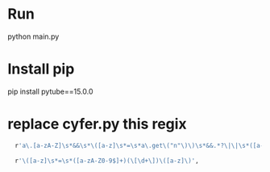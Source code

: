 # Run 
  python main.py

# Install pip 
  pip install pytube==15.0.0

# replace cyfer.py this regix
```bash
  r'a\.[a-zA-Z]\s*&&\s*\([a-z]\s*=\s*a\.get\("n"\)\)\s*&&.*?\|\|\s*([a-z]+)',
  
  r'\([a-z]\s*=\s*([a-zA-Z0-9$]+)(\[\d+\])\([a-z]\)',
```
